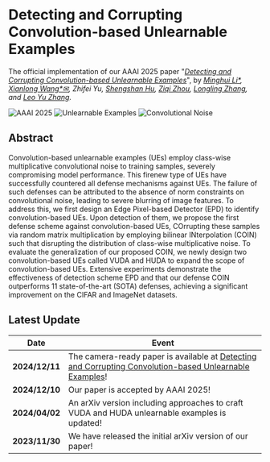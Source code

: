 # Detecting and Corrupting Convolution-based Unlearnable Examples
The official implementation of our AAAI 2025 paper "*[Detecting and Corrupting Convolution-based Unlearnable Examples](https://arxiv.org/pdf/2311.18403)*", by *[Minghui Li*](http://trustai.cse.hust.edu.cn/index.htm), [Xianlong Wang*✉](https://wxldragon.github.io/), Zhifei Yu, [Shengshan Hu](http://trustai.cse.hust.edu.cn/index.htm), [Ziqi Zhou](https://zhou-zi7.github.io/), [Longling Zhang](https://scholar.google.com.hk/citations?user=3YvpfSwAAAAJ&hl=zh-CN&oi=ao), and [Leo Yu Zhang](https://scholar.google.com.hk/citations?user=JK21OM0AAAAJ&hl=zh-CN&oi=ao).*

![AAAI 2025](https://img.shields.io/badge/AAAI-2025-blue.svg?style=plastic) 
![Unlearnable Examples](https://img.shields.io/badge/Unlearnable-Examples-yellow.svg?style=plastic)
![Convolutional Noise](https://img.shields.io/badge/Convolutional-Noise-orange.svg?style=plastic)

## Abstract
Convolution-based unlearnable examples (UEs) employ class-wise multiplicative convolutional noise to training samples, severely compromising model performance. This firenew type of UEs have successfully countered all defense mechanisms against UEs. The failure of such defenses can be
attributed to the absence of norm constraints on convolutional noise, leading to severe blurring of image features. To address this, we first design an Edge Pixel-based Detector (EPD) to identify convolution-based UEs. Upon detection of them, we propose the first defense scheme against convolution-based UEs, COrrupting these samples via random matrix multiplication by employing bilinear INterpolation (COIN) such that
disrupting the distribution of class-wise multiplicative noise. To evaluate the generalization of our proposed COIN, we newly design two convolution-based UEs called VUDA and HUDA to expand the scope of convolution-based UEs. Extensive experiments demonstrate the effectiveness of detection scheme EPD and that our defense COIN outperforms 11 state-of-the-art (SOTA) defenses, achieving a significant improvement on the CIFAR and ImageNet datasets.

## Latest Update
| Date       | Event    |
|------------|----------|
| **2024/12/11** | The camera-ready paper is available at [Detecting and Corrupting Convolution-based Unlearnable Examples](https://arxiv.org/pdf/2311.18403)!|
| **2024/12/10** | Our paper is accepted by AAAI 2025!|
| **2024/04/02** | An arXiv version including approaches to craft VUDA and HUDA unlearnable examples is updated!|
| **2023/11/30** | We have released the initial arXiv version of our paper!  |

